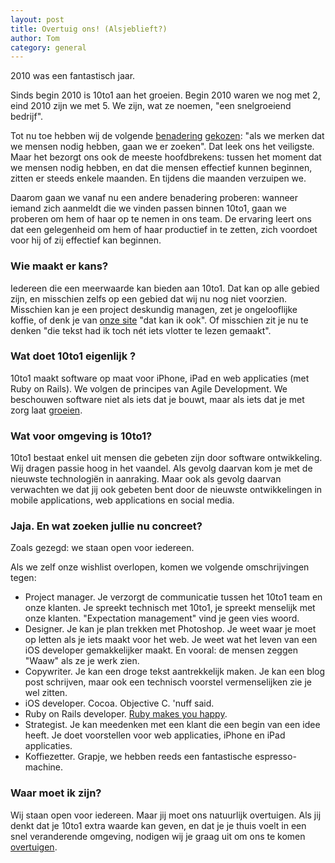 ```yaml
---
layout: post
title: Overtuig ons! (Alsjeblieft?)
author: Tom
category: general
---
```

2010 was een fantastisch jaar.

Sinds begin 2010 is 10to1 aan het groeien. Begin 2010 waren we nog met 2, eind 2010 zijn we met 5. We zijn, wat ze noemen, "een snelgroeiend bedrijf".

Tot nu toe hebben wij de volgende [benadering](http://blog.10to1.be/general/2009/11/26/ruby-on-rails-developer/) [gekozen](http://blog.10to1.be/general/2010/08/06/developers-developers-developers/): "als we merken dat we mensen nodig hebben, gaan we er zoeken". Dat leek ons het veiligste. Maar het bezorgt ons ook de meeste hoofdbrekens: tussen het moment dat we mensen nodig hebben, en dat die mensen effectief kunnen beginnen, zitten er steeds enkele maanden. En tijdens die maanden verzuipen we.

Daarom gaan we vanaf nu een andere benadering proberen: wanneer iemand zich aanmeldt die we vinden passen binnen 10to1, gaan we proberen om hem of haar op te nemen in ons team. De ervaring leert ons dat een gelegenheid om hem of haar productief in te zetten, zich voordoet voor hij of zij effectief kan beginnen.

### Wie maakt er kans? 

Iedereen die een meerwaarde kan bieden aan 10to1. Dat kan op alle gebied zijn, en misschien zelfs op een gebied dat wij nu nog niet voorzien. Misschien kan je een project deskundig managen, zet je ongelooflijke koffie, of denk je van [onze site](http://10to1.be) "dat kan ik ook". Of misschien zit je nu te denken "die tekst had ik toch nét iets vlotter te lezen gemaakt". 

### Wat doet 10to1 eigenlijk ?

10to1 maakt software op maat voor iPhone, iPad en web applicaties (met Ruby on Rails). We volgen de principes van Agile Development. We beschouwen software niet als iets dat je bouwt, maar als iets dat je met zorg laat [groeien](http://blog.10to1.be/general/2010/06/17/we-grow-software/).

### Wat voor omgeving is 10to1?

10to1 bestaat enkel uit mensen die gebeten zijn door software ontwikkeling. Wij dragen passie hoog in het vaandel. Als gevolg daarvan kom je met de nieuwste technologiën in aanraking. Maar ook als gevolg daarvan verwachten we dat jij ook gebeten bent door de nieuwste ontwikkelingen in mobile applications, web applications en social media.

### Jaja. En wat zoeken jullie nu concreet?

Zoals gezegd: we staan open voor iedereen.

Als we zelf onze wishlist overlopen, komen we volgende omschrijvingen tegen:

* Project manager. Je verzorgt de communicatie tussen het 10to1 team en onze klanten. Je spreekt technisch met 10to1, je spreekt menselijk met onze klanten. "Expectation management" vind je geen vies woord.
* Designer. Je kan je plan trekken met Photoshop. Je weet waar je moet op letten als je iets maakt voor het web. Je weet wat het leven van een iOS developer gemakkelijker maakt. En vooral: de mensen zeggen "Waaw" als ze je werk zien.
* Copywriter. Je kan een droge tekst aantrekkelijk maken. Je kan een blog post schrijven, maar ook een technisch voorstel vermenselijken zie je wel zitten.
* iOS developer. Cocoa. Objective C. 'nuff said.
* Ruby on Rails developer. [Ruby makes you happy](http://static.rubyrags.com/pictures/1/ruby_makes_me_happy.png).
* Strategist. Je kan meedenken met een klant die een begin van een idee heeft. Je doet voorstellen voor web applicaties, iPhone en iPad applicaties.
* Koffiezetter. Grapje, we hebben reeds een fantastische espresso-machine.

### Waar moet ik zijn?

Wij staan open voor iedereen. Maar jij moet ons natuurlijk overtuigen.
Als jij denkt dat je 10to1 extra waarde kan geven, en dat je je thuis voelt in een snel veranderende omgeving, nodigen wij je graag uit om ons te komen [overtuigen](mailto:info@10to1.be).